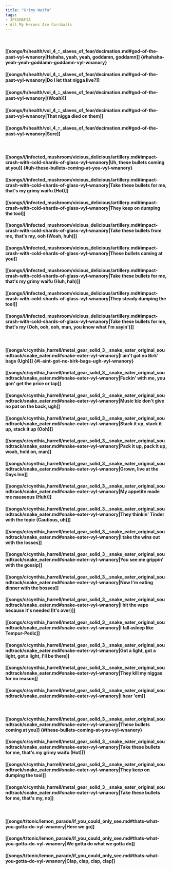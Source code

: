 ```yaml
---
title: "Grimy Waifu"
tags:
- JPEGMAFIA
- All My Heroes Are Cornballs
---
```

&nbsp;
#### [[songs/h/health/vol_4_꞉꞉_slaves_of_fear/decimation.md#god-of-the-past-vyl-wnanory|Hahaha, yeah, yeah, goddamn, goddamn]] {#hahaha-yeah-yeah-goddamn-goddamn-vyl-wnanory}
#### [[songs/h/health/vol_4_꞉꞉_slaves_of_fear/decimation.md#god-of-the-past-vyl-wnanory|Do I let that nigga live?]]
#### [[songs/h/health/vol_4_꞉꞉_slaves_of_fear/decimation.md#god-of-the-past-vyl-wnanory|(Woah)]]
#### [[songs/h/health/vol_4_꞉꞉_slaves_of_fear/decimation.md#god-of-the-past-vyl-wnanory|That nigga died on them]]
#### [[songs/h/health/vol_4_꞉꞉_slaves_of_fear/decimation.md#god-of-the-past-vyl-wnanory|Sure]]
&nbsp;
#### [[songs/i/infected_mushroom/vicious_delicious/artillery.md#impact-crash-with-cold-shards-of-glass-vyl-wnanory|Uh, these bullets coming at you]] {#uh-these-bullets-coming-at-you-vyl-wnanory}
#### [[songs/i/infected_mushroom/vicious_delicious/artillery.md#impact-crash-with-cold-shards-of-glass-vyl-wnanory|Take these bullets for me, that's my grimy waifu (Hot)]]
#### [[songs/i/infected_mushroom/vicious_delicious/artillery.md#impact-crash-with-cold-shards-of-glass-vyl-wnanory|They keep on dumping the tool]]
#### [[songs/i/infected_mushroom/vicious_delicious/artillery.md#impact-crash-with-cold-shards-of-glass-vyl-wnanory|Take these bullets from me, that's my, ooh (Woah, huh)]]
#### [[songs/i/infected_mushroom/vicious_delicious/artillery.md#impact-crash-with-cold-shards-of-glass-vyl-wnanory|These bullets coming at you]]
#### [[songs/i/infected_mushroom/vicious_delicious/artillery.md#impact-crash-with-cold-shards-of-glass-vyl-wnanory|Take these bullets for me, that's my grimy waifu (Huh, hah)]]
#### [[songs/i/infected_mushroom/vicious_delicious/artillery.md#impact-crash-with-cold-shards-of-glass-vyl-wnanory|They steady dumping the tool]]
#### [[songs/i/infected_mushroom/vicious_delicious/artillery.md#impact-crash-with-cold-shards-of-glass-vyl-wnanory|Take these bullets for me, that's my (Ooh, ooh, ooh, man, you know what I'm sayin')]]
&nbsp;
#### [[songs/c/cynthia_harrell/metal_gear_solid_3__snake_eater_original_soundtrack/snake_eater.md#snake-eater-vyl-wnanory|I ain't got no Birk' bags (Ugh)]] {#i-aint-got-no-birk-bags-ugh-vyl-wnanory}
#### [[songs/c/cynthia_harrell/metal_gear_solid_3__snake_eater_original_soundtrack/snake_eater.md#snake-eater-vyl-wnanory|Fuckin' with me, you gon' get the price or tap]]
#### [[songs/c/cynthia_harrell/metal_gear_solid_3__snake_eater_original_soundtrack/snake_eater.md#snake-eater-vyl-wnanory|Music biz don't give no pat on the back, ugh]]
#### [[songs/c/cynthia_harrell/metal_gear_solid_3__snake_eater_original_soundtrack/snake_eater.md#snake-eater-vyl-wnanory|Stack it up, stack it up, stack it up (Ooh)]]
#### [[songs/c/cynthia_harrell/metal_gear_solid_3__snake_eater_original_soundtrack/snake_eater.md#snake-eater-vyl-wnanory|Pack it up, pack it up, woah, hold on, man]]
#### [[songs/c/cynthia_harrell/metal_gear_solid_3__snake_eater_original_soundtrack/snake_eater.md#snake-eater-vyl-wnanory|Grown, live at the Days Inn]]
#### [[songs/c/cynthia_harrell/metal_gear_solid_3__snake_eater_original_soundtrack/snake_eater.md#snake-eater-vyl-wnanory|My appetite made me nauseous (Huh)]]
#### [[songs/c/cynthia_harrell/metal_gear_solid_3__snake_eater_original_soundtrack/snake_eater.md#snake-eater-vyl-wnanory|They thinkin' Tinder with the topic (Cautious, uh)]]
#### [[songs/c/cynthia_harrell/metal_gear_solid_3__snake_eater_original_soundtrack/snake_eater.md#snake-eater-vyl-wnanory|I take the wins out with the losses]]
#### [[songs/c/cynthia_harrell/metal_gear_solid_3__snake_eater_original_soundtrack/snake_eater.md#snake-eater-vyl-wnanory|You see me grippin' with the gossip]]
#### [[songs/c/cynthia_harrell/metal_gear_solid_3__snake_eater_original_soundtrack/snake_eater.md#snake-eater-vyl-wnanory|Now I'm eating dinner with the bosses]]
#### [[songs/c/cynthia_harrell/metal_gear_solid_3__snake_eater_original_soundtrack/snake_eater.md#snake-eater-vyl-wnanory|I hit the vape because it's needed (It's over)]]
#### [[songs/c/cynthia_harrell/metal_gear_solid_3__snake_eater_original_soundtrack/snake_eater.md#snake-eater-vyl-wnanory|I fall asleep like Tempur-Pedic]]
#### [[songs/c/cynthia_harrell/metal_gear_solid_3__snake_eater_original_soundtrack/snake_eater.md#snake-eater-vyl-wnanory|Got a light, got a light, got a light, I'll be there]]
#### [[songs/c/cynthia_harrell/metal_gear_solid_3__snake_eater_original_soundtrack/snake_eater.md#snake-eater-vyl-wnanory|They kill my niggas for no reason]]
#### [[songs/c/cynthia_harrell/metal_gear_solid_3__snake_eater_original_soundtrack/snake_eater.md#snake-eater-vyl-wnanory|I hear 'em]]
&nbsp;
#### [[songs/c/cynthia_harrell/metal_gear_solid_3__snake_eater_original_soundtrack/snake_eater.md#snake-eater-vyl-wnanory|These bullets coming at you]] {#these-bullets-coming-at-you-vyl-wnanory}
#### [[songs/c/cynthia_harrell/metal_gear_solid_3__snake_eater_original_soundtrack/snake_eater.md#snake-eater-vyl-wnanory|Take these bullets for me, that's my grimy waifu (Hot)]]
#### [[songs/c/cynthia_harrell/metal_gear_solid_3__snake_eater_original_soundtrack/snake_eater.md#snake-eater-vyl-wnanory|They keep on dumping the tool]]
#### [[songs/c/cynthia_harrell/metal_gear_solid_3__snake_eater_original_soundtrack/snake_eater.md#snake-eater-vyl-wnanory|Take these bullets for me, that's my, no]]
&nbsp;
#### [[songs/t/tonic/lemon_parade/if_you_could_only_see.md#thats-what-you-gotta-do-vyl-wnanory|Here we go]]
#### [[songs/t/tonic/lemon_parade/if_you_could_only_see.md#thats-what-you-gotta-do-vyl-wnanory|We gotta do what we gotta do]]
#### [[songs/t/tonic/lemon_parade/if_you_could_only_see.md#thats-what-you-gotta-do-vyl-wnanory|Clap, clap, clap, clap]]
